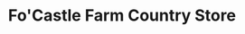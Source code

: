 ---
title: "Fo'Castle Farm Country Store"
url: /burnt-hills/focastle-farm-country-store/
shop: Hofladen
---
